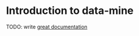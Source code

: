 # Introduction to data-mine

TODO: write [great documentation](http://jacobian.org/writing/what-to-write/)
